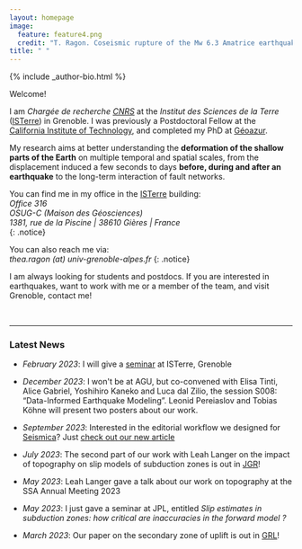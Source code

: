 ```yaml
---
layout: homepage
image:
  feature: feature4.png
  credit: "T. Ragon. Coseismic rupture of the Mw 6.3 Amatrice earthquake, Mt Vettore, Italy."
title: " "
---
```


<footer role="contentinfo">
  <div class="article-author-bottom">
    {% include _author-bio.html %}
  </div>
</footer>

Welcome!

I am *Chargée de recherche [CNRS](https://www.cnrs.fr/en)* at the *Institut des Sciences de la Terre* ([ISTerre](https://www.isterre.fr/?lang=en)) in Grenoble. I was previously a Postdoctoral Fellow at the [California Institute of Technology](https://www.caltech.edu/), and completed my PhD at [Géoazur](https://geoazur.oca.eu/fr/acc-geoazur).

My research aims at better understanding the **deformation of the shallow parts of the Earth** on multiple temporal and spatial scales, from the displacement induced a few seconds to days **before, during and after an earthquake** to the long-term interaction of fault networks. 

You can find me in my office in the [ISTerre](https://www.isterre.fr/?lang=en) building:  
_Office 316_  
_OSUG-C (Maison des Géosciences)_  
_1381, rue de la Piscine | 38610 Gières | France_  
{: .notice} 

You can also reach me via:  
*thea.ragon (at) univ-grenoble-alpes.fr*
{: .notice} 

I am always looking for students and postdocs. If you are interested in earthquakes, want to work with me or a member of the team, and visit Grenoble, contact me! 
     
<br>
       
---
### Latest News


- *February 2023*: I will give a [seminar](https://www.isterre.fr/french/recherche-observation/seminaires/article/seminaire-isterre-5508.html?id_reponse=322) at ISTerre, Grenoble

- *December 2023*: I won't be at AGU, but co-convened with Elisa Tinti, Alice Gabriel, Yoshihiro Kaneko and Luca dal Zilio, the session S008: “Data-Informed Earthquake Modeling”. Leonid Pereiaslov and Tobias Köhne will present two posters about our work.

- *September 2023*: Interested in the editorial workflow we designed for [Seismica](https://seismica.library.mcgill.ca/)? Just [check out our new article](https://seismica.library.mcgill.ca/article/view/1091)

- *July 2023*: The second part of our work with Leah Langer on the impact of topography on slip models of subduction zones is out in [JGR](https://agupubs.onlinelibrary.wiley.com/doi/full/10.1029/2023JB026559)! 

- *May 2023*: Leah Langer gave a talk about our work on topography at the SSA Annual Meeting 2023

- *May 2023*: I just gave a seminar at JPL, entitled *Slip estimates in subduction zones: how critical are inaccuracies in the forward model ?*

- *March 2023*:  Our paper on the secondary zone of uplift is out in [GRL](https://agupubs.onlinelibrary.wiley.com/doi/full/10.1029/2022GL101510)!

